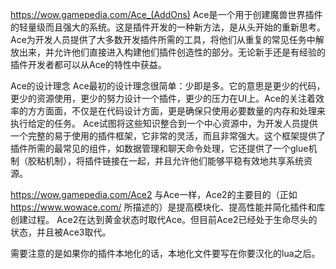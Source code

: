 https://wow.gamepedia.com/Ace_(AddOns)
Ace是一个用于创建魔兽世界插件的轻量级而且强大的系统。这是插件开发的一种新方法，是从头开始的重新思考。
Ace为开发人员提供了大多数开发插件所需的工具，将他们从重复的常见任务中解放出来，并允许他们直接进入构建他们插件创造性的部分。无论新手还是有经验的插件开发者都可以从Ace的特性中获益。

Ace的设计理念
Ace最初的设计理念很简单：少即是多。它的意思是更少的代码，更少的资源使用，更少的努力设计一个插件，更少的压力在UI上。Ace的关注着效率的方方面面，不仅是在代码设计方面，更是确保只使用必要数量的内存和处理来执行给定的任务。
Ace试图将这些知识整合到一个中心资源中，为开发人员提供一个完整的易于使用的插件框架，它非常的灵活，而且非常强大。这个框架提供了插件所需的最常见的组件，如数据管理和聊天命令处理，它还提供了一个glue机制（胶粘机制），将插件链接在一起，并且允许他们能够平稳有效地共享系统资源。

https://wow.gamepedia.com/Ace2
与Ace一样，Ace2的主要目的（正如 https://www.wowace.com/ 所描述的）是提高模块化、提高性能并简化插件和库创建过程。
Ace2在达到黄金状态时取代Ace。但目前Ace2已经处于生命尽头的状态，并且被Ace3取代。

需要注意的是如果你的插件本地化的话，本地化文件要写在你要汉化的lua之后。

